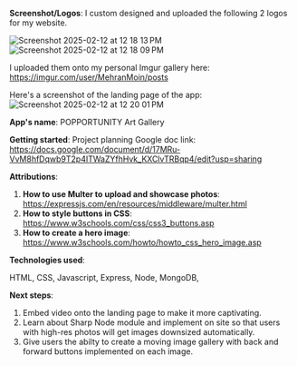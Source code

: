 **Screenshot/Logos**:
I custom designed and uploaded the following 2 logos for my website. 


![Screenshot 2025-02-12 at 12 18 13 PM](https://github.com/user-attachments/assets/5aa2fd19-ec26-436b-9f4f-40d768efe50c)
![Screenshot 2025-02-12 at 12 18 09 PM](https://github.com/user-attachments/assets/226d1ed7-f620-4f75-9dde-78c9e4bf8c65)


I uploaded them onto my personal Imgur gallery here:
https://imgur.com/user/MehranMoin/posts 


Here's a screenshot of the landing page of the app:
![Screenshot 2025-02-12 at 12 20 01 PM](https://github.com/user-attachments/assets/d32e0fc7-a7b3-4b9a-885a-00091fc9affe)


**App's name**: POPPORTUNITY Art Gallery


**Getting started**: Project planning Google doc link: https://docs.google.com/document/d/17MRu-VvM8hfDqwb9T2p4ITWaZYfhHvk_KXClvTRBqp4/edit?usp=sharing 


**Attributions**: 


1. **How to use Multer to upload and showcase photos**: https://expressjs.com/en/resources/middleware/multer.html
2. **How to style buttons in CSS**: https://www.w3schools.com/css/css3_buttons.asp
3. **How to create a hero image**: https://www.w3schools.com/howto/howto_css_hero_image.asp

**Technologies used**:

HTML, CSS, Javascript, Express, Node, MongoDB, 

**Next steps**: 

1. Embed video onto the landing page to make it more captivating.
2. Learn about Sharp Node module and implement on site so that users with high-res photos will get images downsized automatically.
3. Give users the abilty to create a moving image gallery with back and forward buttons implemented on each image. 
